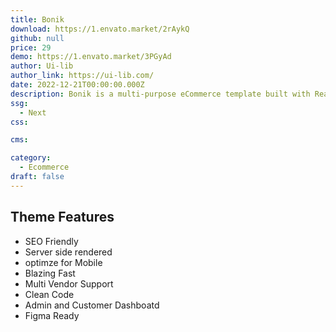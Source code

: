 ```yaml
---
title: Bonik
download: https://1.envato.market/2rAykQ
github: null
price: 29
demo: https://1.envato.market/3PGyAd
author: Ui-lib 
author_link: https://ui-lib.com/
date: 2022-12-21T00:00:00.000Z
description: Bonik is a multi-purpose eCommerce template built with React Next.js aiming at faster performance, high code quality & SEO, etc.
ssg:
  - Next
css:

cms:

category:
  - Ecommerce
draft: false
---
```

## Theme Features

- SEO Friendly
- Server side rendered
- optimze for Mobile
- Blazing Fast
- Multi Vendor Support
- Clean Code
- Admin and Customer Dashboatd
- Figma Ready
